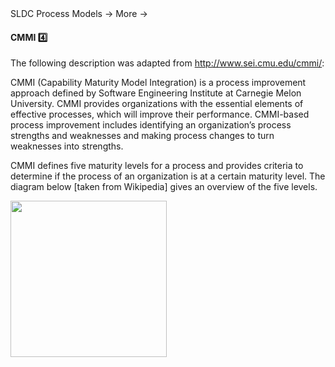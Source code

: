 <link rel="stylesheet" href="{{baseUrl}}/css/textbook.css">

<div class="website-content">

<div id="path">SLDC Process Models &rarr; More &rarr;</div>

<div id="title">

#### CMMI :four:

</div>

<div id="body">

The following description was adapted from http://www.sei.cmu.edu/cmmi/:

<tip-box>

CMMI (Capability Maturity Model Integration) is a process improvement approach defined by Software Engineering Institute at Carnegie Melon University. CMMI provides organizations with the essential elements of effective processes, which will improve their performance. CMMI-based process improvement includes identifying an organization’s process strengths and weaknesses and making process changes to turn weaknesses into strengths.

</tip-box>

CMMI defines five maturity levels for a process and provides criteria to determine if the process of an organization is at a certain maturity level. The diagram below [taken from Wikipedia] gives an overview of the five levels.

<img src="{{baseUrl}}/processModels/more/cmmi/images/diagram.png" height="250" />
<p/>

</div>

<div id="extras">
<div>

</div>

